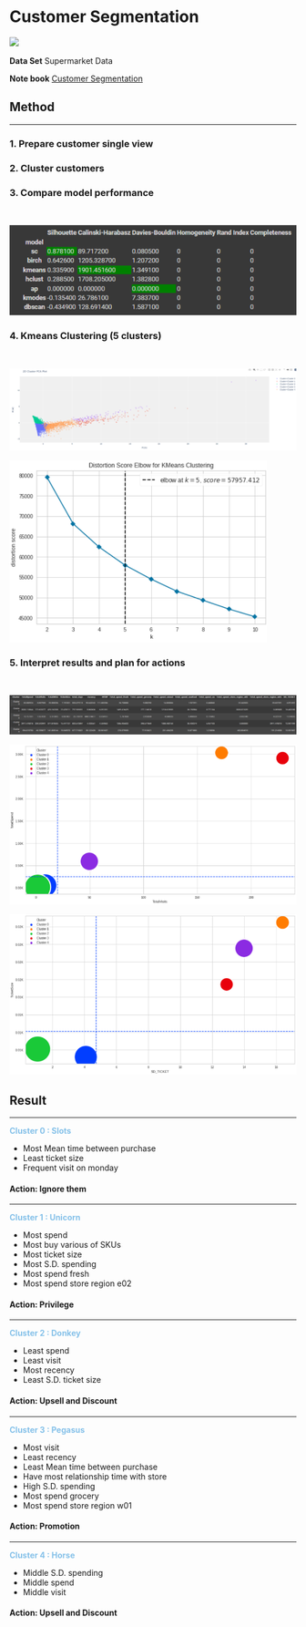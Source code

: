 # Customer Segmentation
[![](https://img.shields.io/badge/-Python-blue)](#)

**Data Set** Supermarket Data

**Note book** [Customer Segmentation](./Customer_Segmentation_Group_10.ipynb)

## Method
---
### 1. Prepare customer single view
### 2. Cluster customers
### 3. Compare model performance
</br>

![image](./model_performance.png)

### 4. Kmeans Clustering (5 clusters)
</br>
    
![image](./Cluster.png)

![image](./Elbow.png)

### 5. Interpret results and plan for actions
</br>

![image](./cluster_interpret.png)

![image](./Interpret1.png)

![image](./Interpret2.png)

## Result
---


<span style="color: #85C1E9 ">**Cluster 0 : Slots**


*  Most Mean time between purchase
*  Least ticket size
*  Frequent visit on monday

#### Action: Ignore them
---


<span style="color: #85C1E9 ">**Cluster 1 : Unicorn**


*   Most spend
*   Most buy various of SKUs
*   Most ticket size
*   Most S.D. spending
*   Most spend fresh
*   Most spend store region e02

#### Action: Privilege
---


<span style="color: #85C1E9 ">**Cluster 2 : Donkey**


*   Least spend
*   Least visit
*   Most recency
*   Least S.D. ticket size

#### Action: Upsell and Discount
---


<span style="color: #85C1E9 ">**Cluster 3 : Pegasus**


*   Most visit
*   Least recency
*   Least Mean time between purchase
*   Have most relationship time with store
*   High S.D. spending
*   Most spend grocery
*   Most spend store region w01

#### Action: Promotion
---




<span style="color: #85C1E9 ">**Cluster 4 : Horse**


*   Middle S.D. spending
*   Middle spend
*   Middle visit

#### Action: Upsell and Discount


